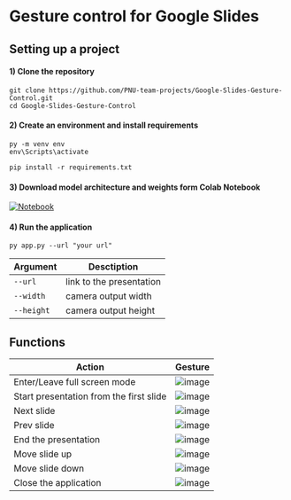 # Gesture control for Google Slides

## Setting up a project

#### 1) Clone the repository
```
git clone https://github.com/PNU-team-projects/Google-Slides-Gesture-Control.git 
cd Google-Slides-Gesture-Control
```

#### 2) Create an environment and install requirements

```
py -m venv env
env\Scripts\activate

pip install -r requirements.txt
```

#### 3) Download model architecture and weights form Colab Notebook
[![Notebook](https://colab.research.google.com/assets/colab-badge.svg)](https://colab.research.google.com/drive/1mthUmFjGTuqB5rgLFHg8rU8Jy8fk-fDP?usp=sharing)

#### 4) Run the application
```
py app.py --url "your url"
```

| Argument     | Desctiption               | 
| ------------ | ------------------------- |  
| `--url`      | link to the presentation  |
| `--width`    | camera output width       |   
| `--height`   | camera output height      |


## Functions
| Action                                     | Gesture               | 
| ------------------------------------------ | ------------------------- |  
| Enter/Leave full screen mode               | ![image](https://github.com/PNU-team-projects/Google-Slides-Gesture-Control/assets/125756054/bf27987f-3cfa-498d-a04b-4fa8e8658dc4) |
| Start presentation from the first slide    | ![image](https://github.com/PNU-team-projects/Google-Slides-Gesture-Control/assets/125756054/29e8df5c-d476-4f0a-8201-b309baa91b94) |   
| Next slide                                 | ![image](https://github.com/PNU-team-projects/Google-Slides-Gesture-Control/assets/125756054/22f70159-cc8e-4ec1-a991-ac4f3c1f6c50) |
| Prev slide                                 | ![image](https://github.com/PNU-team-projects/Google-Slides-Gesture-Control/assets/125756054/496a478c-0063-4125-9f6a-ad3d58ed155a) |
| End the presentation                       | ![image](https://github.com/PNU-team-projects/Google-Slides-Gesture-Control/assets/125756054/8a926829-6647-49d2-86b4-b5c3b949007b) |
| Move slide up                              | ![image](https://github.com/PNU-team-projects/Google-Slides-Gesture-Control/assets/125756054/9dab5638-2d5a-42fb-841e-a402be26478d) |
| Move slide down                            | ![image](https://github.com/PNU-team-projects/Google-Slides-Gesture-Control/assets/125756054/8dd25955-0c4d-49c0-b035-437adc516e8c) |
| Close the application                      | ![image](https://github.com/PNU-team-projects/Google-Slides-Gesture-Control/assets/125756054/78d846ce-3891-4b29-b335-0f3628351e9b) |
